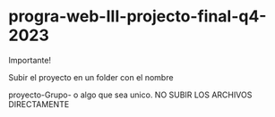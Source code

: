 # progra-web-III-projecto-final-q4-2023

Importante!
 

Subir el proyecto en un folder con el nombre

proyecto-Grupo-<Iniciales de cada estudiante> o algo que sea unico. NO SUBIR LOS ARCHIVOS DIRECTAMENTE
